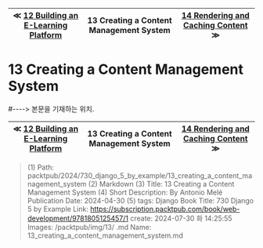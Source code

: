 
| ≪ [ 12 Building an E-Learning Platform ](/packtpub/2024/730_django_5_by_example/12_building_an_e-learning_platform) | 13 Creating a Content Management System | [ 14 Rendering and Caching Content ](/packtpub/2024/730_django_5_by_example/14_rendering_and_caching_content) ≫ |
|:----:|:----:|:----:|

# 13 Creating a Content Management System
#----> 본문을 기재하는 위치.



| ≪ [ 12 Building an E-Learning Platform ](/packtpub/2024/730_django_5_by_example/12_building_an_e-learning_platform) | 13 Creating a Content Management System | [ 14 Rendering and Caching Content ](/packtpub/2024/730_django_5_by_example/14_rendering_and_caching_content) ≫ |
|:----:|:----:|:----:|

> (1) Path: packtpub/2024/730_django_5_by_example/13_creating_a_content_management_system
> (2) Markdown
> (3) Title: 13 Creating a Content Management System
> (4) Short Description: By Antonio Melé Publication Date: 2024-04-30
> (5) tags: Django
> Book Title: 730 Django 5 by Example
> Link: https://subscription.packtpub.com/book/web-development/9781805125457/1
> create: 2024-07-30 화 14:25:55
> Images: /packtpub/img/13/
> .md Name: 13_creating_a_content_management_system.md

